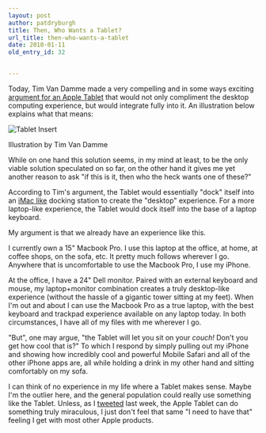 ```yaml
---
layout: post
author: patdryburgh
title: Then, Who Wants a Tablet?
url_title: then-who-wants-a-tablet
date: 2010-01-11
old_entry_id: 32


---
```


Today, Tim Van Damme made a very compelling and in some ways exciting [argument for an Apple Tablet](http://maxvoltar.com/archive/dreaming-of-an-apple-tablet) that would not only compliment the desktop computing experience, but would integrate fully into it. An illustration below explains what that means:

![Tablet Insert](http://media.tumblr.com/tumblr_kw3a2x2ScB1qzormt.png)

<span class="photocredit">Illustration by Tim Van Damme</span>

While on one hand this solution seems, in my mind at least, to be the only viable solution speculated on so far, on the other hand it gives me yet another reason to ask "if this is it, then who the heck wants one of these?"

According to Tim's argument, the Tablet would essentially "dock" itself into an [iMac like](http://www.macrumors.com/2008/01/03/apple-creating-imac-like-docking-station/) docking station to create the "desktop" experience. For a more laptop-like experience, the Tablet would dock itself into the base of a laptop keyboard.

My argument is that we already have an experience like this.

I currently own a 15" Macbook Pro. I use this laptop at the office, at home, at coffee shops, on the sofa, etc. It pretty much follows wherever I go. Anywhere that is uncomfortable to use the Macbook Pro, I use my iPhone.

At the office, I have a 24" Dell monitor. Paired with an external keyboard and mouse, my laptop+monitor combination creates a truly desktop-like experience (without the hassle of a gigantic tower sitting at my feet). When I'm out and about I can use the Macbook Pro as a true laptop, with the best keyboard and trackpad experience available on any laptop today. In both circumstances, I have all of my files with me wherever I go.

"But", one may argue, "the Tablet will let you sit on your *couch!* Don't you get how cool that is?" To which I respond by simply pulling out my iPhone and showing how incredibly cool and powerful Mobile Safari and all of the other iPhone apps are, all while holding a drink in my other hand and sitting comfortably on my sofa.

I can think of no experience in my life where a Tablet makes sense. Maybe I'm the outlier here, and the general population could really use something like the Tablet. Unless, as I [tweeted](http://twitter.com/patdryburgh/status/7569540658) last week, the Apple Tablet can do something truly miraculous, I just don't feel that same "I need to have that" feeling I get with most other Apple products.